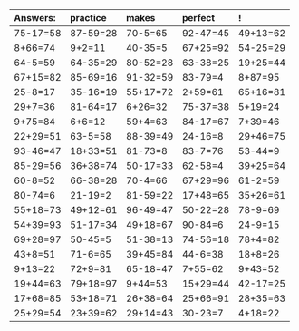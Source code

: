 | Answers: | practice | makes | perfect | ! |
| :--- | :--- | :--- | :--- | :--- |
| 75-17=58 | 87-59=28 | 70-5=65 | 92-47=45 | 49+13=62 | 
| 8+66=74 | 9+2=11 | 40-35=5 | 67+25=92 | 54-25=29 | 
| 64-5=59 | 64-35=29 | 80-52=28 | 63-38=25 | 19+25=44 | 
| 67+15=82 | 85-69=16 | 91-32=59 | 83-79=4 | 8+87=95 | 
| 25-8=17 | 35-16=19 | 55+17=72 | 2+59=61 | 65+16=81 | 
| 29+7=36 | 81-64=17 | 6+26=32 | 75-37=38 | 5+19=24 | 
| 9+75=84 | 6+6=12 | 59+4=63 | 84-17=67 | 7+39=46 | 
| 22+29=51 | 63-5=58 | 88-39=49 | 24-16=8 | 29+46=75 | 
| 93-46=47 | 18+33=51 | 81-73=8 | 83-7=76 | 53-44=9 | 
| 85-29=56 | 36+38=74 | 50-17=33 | 62-58=4 | 39+25=64 | 
| 60-8=52 | 66-38=28 | 70-4=66 | 67+29=96 | 61-2=59 | 
| 80-74=6 | 21-19=2 | 81-59=22 | 17+48=65 | 35+26=61 | 
| 55+18=73 | 49+12=61 | 96-49=47 | 50-22=28 | 78-9=69 | 
| 54+39=93 | 51-17=34 | 49+18=67 | 90-84=6 | 24-9=15 | 
| 69+28=97 | 50-45=5 | 51-38=13 | 74-56=18 | 78+4=82 | 
| 43+8=51 | 71-6=65 | 39+45=84 | 44-6=38 | 18+8=26 | 
| 9+13=22 | 72+9=81 | 65-18=47 | 7+55=62 | 9+43=52 | 
| 19+44=63 | 79+18=97 | 9+44=53 | 15+29=44 | 42-17=25 | 
| 17+68=85 | 53+18=71 | 26+38=64 | 25+66=91 | 28+35=63 | 
| 25+29=54 | 23+39=62 | 29+14=43 | 30-23=7 | 4+18=22 | 
